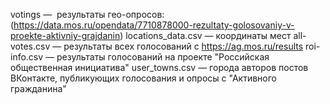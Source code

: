 votings —  результаты гео-опросов:(https://data.mos.ru/opendata/7710878000-rezultaty-golosovaniy-v-proekte-aktivniy-grajdanin)
locations_data.csv — координаты мест
all-votes.csv — результаты всех голосований с https://ag.mos.ru/results
roi-info.csv — результаты голосований на проекте "Российская общественная инициатива"
user_towns.csv — города авторов постов ВКонтакте, публикующих голосования и опросы с "Активного гражданина"
